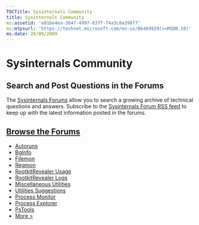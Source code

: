 ```yaml
---
TOCTitle: Sysinternals Community
title: Sysinternals Community
ms:assetid: 'e81be4ea-3647-4997-837f-74a3c8a298f7'
ms:mtpsurl: 'https://technet.microsoft.com/en-us/Bb469929(v=MSDN.10)'
ms.date: 28/09/2009
---
```


# Sysinternals Community

## Search and Post Questions in the Forums

The [Sysinternals Forums](http://forum.sysinternals.com/) allow you to
search a growing archive of technical questions and answers. Subscribe
to the [Sysinternals Forum RSS
feed](http://forum.sysinternals.com/rss_topic_feed.asp) to keep up with
the latest information posted in the forums.

## [Browse the Forums](http://forum.sysinternals.com/)

-   [Autoruns](http://forum.sysinternals.com/forum_topics.asp?fid=16)
-   [BgInfo](http://forum.sysinternals.com/forum_topics.asp?fid=5)
-   [Filemon](http://forum.sysinternals.com/forum_topics.asp?fid=3)
-   [Regmon](http://forum.sysinternals.com/forum_topics.asp?fid=4)
-   [RootkitRevealer Usage](http://forum.sysinternals.com/forum_topics.asp?fid=15)
-   [RootkitRevealer Logs](http://forum.sysinternals.com/forum_topics.asp?fid=17)
-   [Miscellaneous Utilities](http://forum.sysinternals.com/forum_topics.asp?fid=11)
-   [Utilities Suggestions](http://forum.sysinternals.com/forum_topics.asp?fid=14)
-   [Process Monitor](http://forum.sysinternals.com/forum_topics.asp?fid=19)
-   [Process Explorer](http://forum.sysinternals.com/forum_topics.asp?fid=2)
-   [PsTools](http://forum.sysinternals.com/forum_topics.asp?fid=8)
-   [More &gt;](http://forum.sysinternals.com/)
